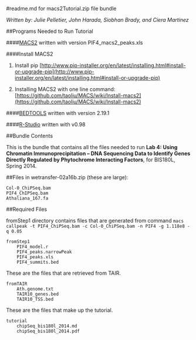 #readme.md for macs2Tutorial.zip file bundle

*Written by: Julie Pelletier, John Harada, Siobhan Brady, and Ciera Martinez* 

##Programs Needed to Run Tutorial 

####[MACS2](https://pypi.python.org/pypi/MACS2/2.0.10.09132012) 
written with version PIF4_macs2_peaks.xls

####Install MACS2

1.  Install pip
[http://www.pip-installer.org/en/latest/installing.html#install-or-upgrade-pip](http://www.pip-installer.org/en/latest/installing.html#install-or-upgrade-pip)

2. Installing MACS2 with one line command:
[https://github.com/taoliu/MACS/wiki/Install-macs2](https://github.com/taoliu/MACS/wiki/Install-macs2)

####[BEDTOOLS](http://bedtools.readthedocs.org/en/latest/) 
written with version 2.19.1

####[R-Studio](https://www.rstudio.com/) 
written with v0.98

##Bundle Contents

This is the bundle that contains all the files needed to run **Lab 4: Using Chromatin Immunoprecipitation – DNA Sequencing Data to Identify Genes Directly Regulated by Phytochrome Interacting Factors**, for BIS180L, Spring 2014. 

##Files in wetransfer-02a16b.zip (these are large):

    Col-0_ChiPSeq.bam 
    PIF4_ChIPSeq.bam 
    Athaliana_167.fa

##Required Files

fromStep1 directory contains files that are generated from command  `macs callpeak -t PIF4_ChiPSeq.bam -c Col-0_ChiPSeq.bam -n PIF4 -g 1.118e8 -q 0.05`

    fromStep1 
        PIF4_model.r
        PIF4_peaks.narrowPeak
        PIF4_peaks.xls
        PIF4_summits.bed

These are the files that are retrieved from TAIR.

    fromTAIR
        Ath.genome.txt
        TAIR10_genes.bed
        TAIR10_TSS.bed

These are the files that make up the tutorial.

    tutorial
        chipSeq_bis180l_2014.md
        chipSeq_bis180l_2014.pdf



